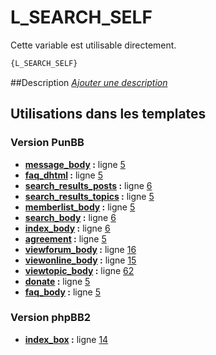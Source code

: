 # L_SEARCH_SELF


Cette variable est utilisable directement.

```html
{L_SEARCH_SELF}
```

##Description
[*Ajouter une description*](https://fa-tvars.appspot.com/var/L_SEARCH_SELF)

## Utilisations dans les templates

### Version PunBB
* __[message_body](../tpl/var/punbb/message_body.md#readme) :__ ligne [5](../tpl/src/punbb/message_body.tpl#L5)
* __[faq_dhtml](../tpl/var/punbb/faq_dhtml.md#readme) :__ ligne [5](../tpl/src/punbb/faq_dhtml.tpl#L5)
* __[search_results_posts](../tpl/var/punbb/search_results_posts.md#readme) :__ ligne [6](../tpl/src/punbb/search_results_posts.tpl#L6)
* __[search_results_topics](../tpl/var/punbb/search_results_topics.md#readme) :__ ligne [5](../tpl/src/punbb/search_results_topics.tpl#L5)
* __[memberlist_body](../tpl/var/punbb/memberlist_body.md#readme) :__ ligne [5](../tpl/src/punbb/memberlist_body.tpl#L5)
* __[search_body](../tpl/var/punbb/search_body.md#readme) :__ ligne [6](../tpl/src/punbb/search_body.tpl#L6)
* __[index_body](../tpl/var/punbb/index_body.md#readme) :__ ligne [6](../tpl/src/punbb/index_body.tpl#L6)
* __[agreement](../tpl/var/punbb/agreement.md#readme) :__ ligne [5](../tpl/src/punbb/agreement.tpl#L5)
* __[viewforum_body](../tpl/var/punbb/viewforum_body.md#readme) :__ ligne [16](../tpl/src/punbb/viewforum_body.tpl#L16)
* __[viewonline_body](../tpl/var/punbb/viewonline_body.md#readme) :__ ligne [15](../tpl/src/punbb/viewonline_body.tpl#L15)
* __[viewtopic_body](../tpl/var/punbb/viewtopic_body.md#readme) :__ ligne [62](../tpl/src/punbb/viewtopic_body.tpl#L62)
* __[donate](../tpl/var/punbb/donate.md#readme) :__ ligne [5](../tpl/src/punbb/donate.tpl#L5)
* __[faq_body](../tpl/var/punbb/faq_body.md#readme) :__ ligne [5](../tpl/src/punbb/faq_body.tpl#L5)

### Version phpBB2
* __[index_box](../tpl/var/subsilver/index_box.md#readme) :__ ligne [14](../tpl/src/subsilver/index_box.tpl#L14)
